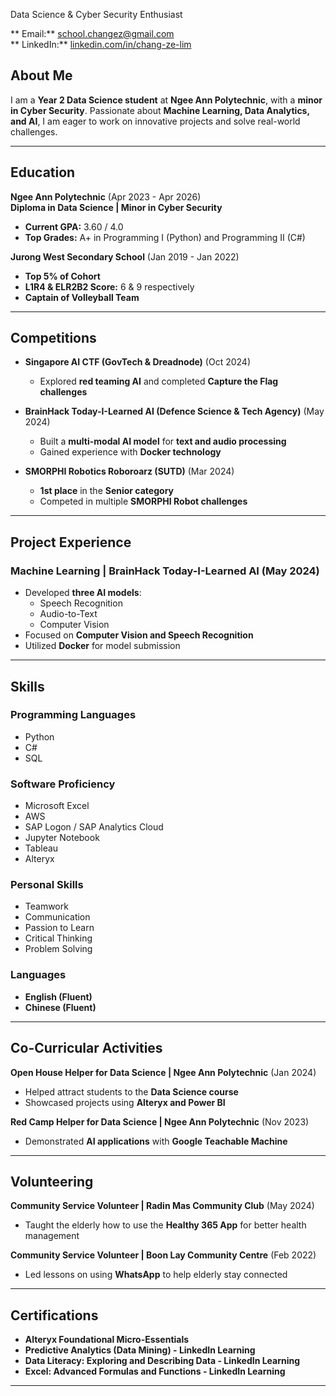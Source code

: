 Data Science & Cyber Security Enthusiast  

** Email:** school.changez@gmail.com  
** LinkedIn:** [linkedin.com/in/chang-ze-lim](https://www.linkedin.com/in/chang-ze-lim)  

## About Me  

I am a **Year 2 Data Science student** at **Ngee Ann Polytechnic**, with a **minor in Cyber Security**. Passionate about **Machine Learning, Data Analytics, and AI**, I am eager to work on innovative projects and solve real-world challenges.  

---

## Education  

**Ngee Ann Polytechnic** (Apr 2023 - Apr 2026)  
**Diploma in Data Science | Minor in Cyber Security**  
- **Current GPA:** 3.60 / 4.0  
- **Top Grades:** A+ in Programming I (Python) and Programming II (C#)  

**Jurong West Secondary School** (Jan 2019 - Jan 2022)  
- **Top 5% of Cohort**  
- **L1R4 & ELR2B2 Score:** 6 & 9 respectively  
- **Captain of Volleyball Team**  

---

## Competitions  

- **Singapore AI CTF (GovTech & Dreadnode)** (Oct 2024)  
  - Explored **red teaming AI** and completed **Capture the Flag challenges**  

- **BrainHack Today-I-Learned AI (Defence Science & Tech Agency)** (May 2024)  
  - Built a **multi-modal AI model** for **text and audio processing**  
  - Gained experience with **Docker technology**  

- **SMORPHI Robotics Roboroarz (SUTD)** (Mar 2024)  
  - **1st place** in the **Senior category**  
  - Competed in multiple **SMORPHI Robot challenges**  

---

## Project Experience  

### Machine Learning | BrainHack Today-I-Learned AI (May 2024)  
- Developed **three AI models**:  
  - Speech Recognition  
  - Audio-to-Text  
  - Computer Vision  
- Focused on **Computer Vision and Speech Recognition**  
- Utilized **Docker** for model submission  

---

## Skills  

### Programming Languages  
- Python  
- C#  
- SQL  

### Software Proficiency  
- Microsoft Excel  
- AWS  
- SAP Logon / SAP Analytics Cloud  
- Jupyter Notebook  
- Tableau  
- Alteryx  

### Personal Skills  
- Teamwork  
- Communication  
- Passion to Learn  
- Critical Thinking  
- Problem Solving  

### Languages  
- **English (Fluent)**  
- **Chinese (Fluent)**  

---

## Co-Curricular Activities  

**Open House Helper for Data Science | Ngee Ann Polytechnic** (Jan 2024)  
- Helped attract students to the **Data Science course**  
- Showcased projects using **Alteryx and Power BI**  

**Red Camp Helper for Data Science | Ngee Ann Polytechnic** (Nov 2023)  
- Demonstrated **AI applications** with **Google Teachable Machine**  

---

## Volunteering  

**Community Service Volunteer | Radin Mas Community Club** (May 2024)  
- Taught the elderly how to use the **Healthy 365 App** for better health management  

**Community Service Volunteer | Boon Lay Community Centre** (Feb 2022)  
- Led lessons on using **WhatsApp** to help elderly stay connected  

---

## Certifications  

- **Alteryx Foundational Micro-Essentials**  
- **Predictive Analytics (Data Mining) - LinkedIn Learning**  
- **Data Literacy: Exploring and Describing Data - LinkedIn Learning**  
- **Excel: Advanced Formulas and Functions - LinkedIn Learning**  

---
